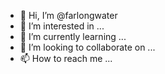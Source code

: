 - 👋 Hi, I’m @farlongwater
- 👀 I’m interested in ...
- 🌱 I’m currently learning ...
- 💞️ I’m looking to collaborate on ...
- 📫 How to reach me ...

<!---
farlongwater/farlongwater is a ✨ special ✨ repository because its `README.md` (this file) appears on your GitHub profile.
You can click the Preview link to take a look at your changes.
--->
